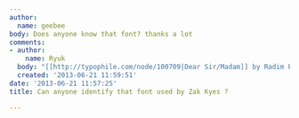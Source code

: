 ```yaml
---
author:
  name: geebee
body: Does anyone know that font? thanks a lot
comments:
- author:
    name: Ryuk
  body: "[[http://typophile.com/node/100709|Dear Sir/Madam]] by Radim Pe\u0161ko"
  created: '2013-06-21 11:59:51'
date: '2013-06-21 11:57:25'
title: Can anyone identify that font used by Zak Kyes ?

---
```

